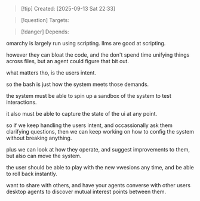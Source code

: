 
>[!tip] Created: [2025-09-13 Sat 22:33]

>[!question] Targets: 

>[!danger] Depends: 

omarchy is largely run using scripting.
llms are good at scripting.

however they can bloat the code, and the don't spend time unifying things across files, but an agent could figure that bit out.

what matters tho, is the users intent.

so the bash is just how the system meets those demands.

the system must be able to spin up a sandbox of the system to test interactions.

it also must be able to capture the state of the ui at any point.

so if we keep handling the users intent, and occassionally ask them clarifying questions, then we can keep working on how to config the system without breaking anything.

plus we can look at how they operate, and suggest improvements to them, but also can move the system.

the user should be able to play with the new vwesions any time, and be able to roll back instantly.

want to share with others, and have your agents converse with other users desktop agents to discover mutual interest points between them.